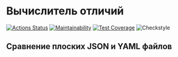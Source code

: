 # Вычислитель отличий
[![Actions Status](https://github.com/roman-i-a/java-project-71/workflows/hexlet-check/badge.svg)](https://github.com/roman-i-a/java-project-71/actions)
[![Maintainability](https://api.codeclimate.com/v1/badges/a5dcf407324a4a5fc1c4/maintainability)](https://codeclimate.com/github/roman-i-a/java-project-71/maintainability)
[![Test Coverage](https://api.codeclimate.com/v1/badges/a5dcf407324a4a5fc1c4/test_coverage)](https://codeclimate.com/github/roman-i-a/java-project-71/test_coverage)
![Checkstyle](https://github.com/roman-i-a/java-project-71/actions/workflows/checkstyle.yml/badge.svg?branch=main)

## Сравнение плоских JSON и YAML файлов
